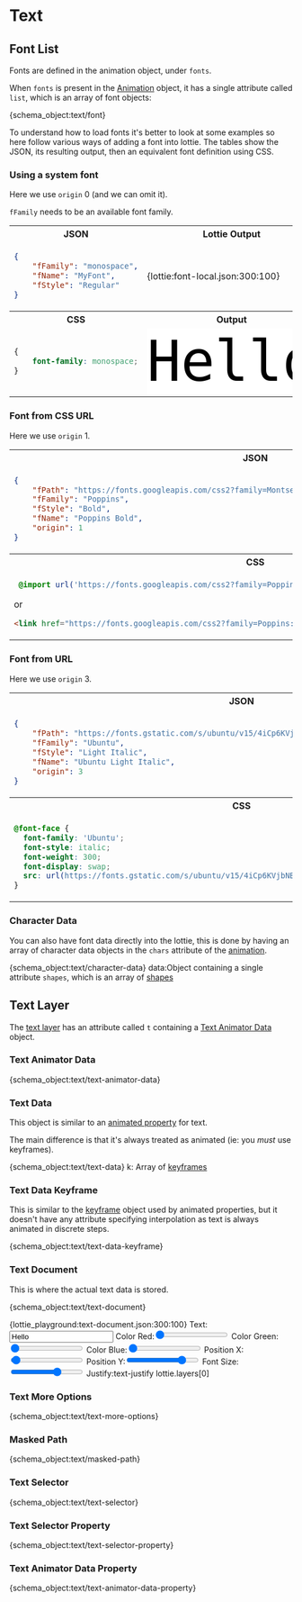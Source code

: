 # Text

## Font List

Fonts are defined in the animation object, under `fonts`.

When `fonts` is present in the [Animation](animation.md) object,
it has a single attribute called `list`, which is an array of font objects:

{schema_object:text/font}


To understand how to load fonts it's better to look at some examples so here
follow various ways of adding a font into lottie. The tables show the JSON,
its resulting output, then an equivalent font definition using CSS.



<style>
@import url('https://fonts.googleapis.com/css2?family=Poppins:wght@700&display=swap');


@font-face {
  font-family: 'Ubuntu';
  font-style: italic;
  font-weight: 300;
  font-display: swap;
  src: url(https://fonts.gstatic.com/s/ubuntu/v15/4iCp6KVjbNBYlgoKejZftWyI.ttf) format('truetype');
}
</style>


### Using a system font

Here we use `origin` 0 (and we can omit it).

`fFamily` needs to be an available font family.

<table markdown="block">
<tr><th>JSON</th><th>Lottie Output</th></tr>
<tr markdown="block"><td>

```json
{
    "fFamily": "monospace",
    "fName": "MyFont",
    "fStyle": "Regular"
}
```

</td><td markdown="block">

{lottie:font-local.json:300:100}

</td></tr>
<tr><th>CSS</th><th>Output</th></tr>
<tr><td>

```css
{
    font-family: monospace;
}
```

</td><td>
<div style="font-family: monospace; font-size:100px; color: black; background: white;">Hello</div>
</td></tr>
</table>


### Font from CSS URL

Here we use `origin` 1.

<table markdown="block">
<tr><th>JSON</th><th>Lottie Output</th></tr>
<tr markdown="block"><td>

```json
{
    "fPath": "https://fonts.googleapis.com/css2?family=Montserrat:wght@800&display=swap",
    "fFamily": "Poppins",
    "fStyle": "Bold",
    "fName": "Poppins Bold",
    "origin": 1
}
```

</td><td markdown="block">

{lottie:font-css.json:300:100}

</td></tr>
<tr><th>CSS</th><th>Output</th></tr>
<tr><td>

```css
 @import url('https://fonts.googleapis.com/css2?family=Poppins:wght@700&display=swap');
```

or

```html
<link href="https://fonts.googleapis.com/css2?family=Poppins:wght@700&amp;display=swap" rel="stylesheet">
```

</td><td>
<div style="font-family: Poppins; font-size:100px; color: black; background: white;">Hello</div>
</td></tr>
</table>


### Font from URL

Here we use `origin` 3.

<table markdown="block">
<tr><th>JSON</th><th>Lottie Output</th></tr>
<tr markdown="block"><td>

```json
{
    "fPath": "https://fonts.gstatic.com/s/ubuntu/v15/4iCp6KVjbNBYlgoKejZftWyI.ttf",
    "fFamily": "Ubuntu",
    "fStyle": "Light Italic",
    "fName": "Ubuntu Light Italic",
    "origin": 3
}
```

</td><td markdown="block">

{lottie:font-url.json:300:100}

</td></tr>
<tr><th>CSS</th><th>Output</th></tr>
<tr><td>

```css
@font-face {
  font-family: 'Ubuntu';
  font-style: italic;
  font-weight: 300;
  font-display: swap;
  src: url(https://fonts.gstatic.com/s/ubuntu/v15/4iCp6KVjbNBYlgoKejZftWyI.ttf) format('truetype');
}
```

</td><td>
<div style="font-family: ubuntu; font-weight: 300; font-style: italic; font-size:100px; color: black; background: white;">Hello</div>
</td></tr>
</table>

### Character Data

You can also have font data directly into the lottie, this is done by having an
array of character data objects in the `chars` attribute of the [animation](animation.md).

{schema_object:text/character-data}
data:Object containing a single attribute `shapes`, which is an array of [shapes](shapes.md)


## Text Layer

The [text layer](layers.md#text-layer) has an attribute called `t` containing a [Text Animator Data](#text-animator-data) object.

### Text Animator Data

{schema_object:text/text-animator-data}

### Text Data

This object is similar to an [animated property](concepts.md#animated-property) for text.

The main difference is that it's always treated as animated (ie: you _must_ use keyframes).

{schema_object:text/text-data}
k: Array of [keyframes](#text-data-keyframe)


### Text Data Keyframe

This is similar to the [keyframe](concepts.md#keyframe) object used by animated properties,
but it doesn't have any attribute specifying interpolation as text is always animated in discrete steps.

{schema_object:text/text-data-keyframe}

### Text Document

This is where the actual text data is stored.

{schema_object:text/text-document}

{lottie_playground:text-document.json:300:100}
Text:<input type="text" value="Hello"/>
Color Red:<input type="range" min="0" value="0" max="1" step="0.01"/>
Color Green:<input type="range" min="0" value="0" max="1" step="0.01"/>
Color Blue:<input type="range" min="0" value="0" max="1" step="0.01"/>
Position X:<input type="range" min="0" value="5" max="300"/>
Position Y:<input type="range" min="0" value="80" max="100"/>
Font Size:<input type="range" min="0" value="100" max="150"/>
Justify:<enum>text-justify</enum>
<json>lottie.layers[0]</json>
<script>
lottie.layers[0].t.d.k[0].s.t = data["Text"];
lottie.layers[0].t.d.k[0].s.fc[0] = data["Color Red"];
lottie.layers[0].t.d.k[0].s.fc[1] = data["Color Green"];
lottie.layers[0].t.d.k[0].s.fc[2] = data["Color Blue"];
lottie.layers[0].ks.p.k[0] = data["Position X"];
lottie.layers[0].ks.p.k[1] = data["Position Y"];
lottie.layers[0].t.d.k[0].s.s = data["Font Size"];
lottie.layers[0].t.d.k[0].s.j = Number(data["Justify"]);
</script>


### Text More Options

{schema_object:text/text-more-options}


### Masked Path

{schema_object:text/masked-path}


### Text Selector

{schema_object:text/text-selector}

### Text Selector Property

{schema_object:text/text-selector-property}


### Text Animator Data Property

{schema_object:text/text-animator-data-property}

